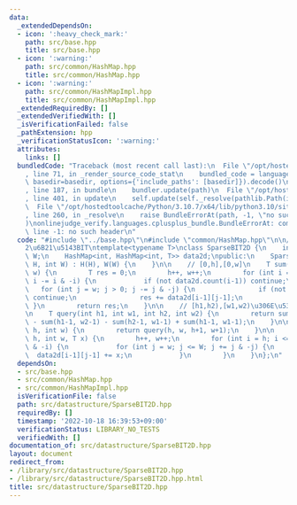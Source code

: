 ```yaml
---
data:
  _extendedDependsOn:
  - icon: ':heavy_check_mark:'
    path: src/base.hpp
    title: src/base.hpp
  - icon: ':warning:'
    path: src/common/HashMap.hpp
    title: src/common/HashMap.hpp
  - icon: ':warning:'
    path: src/common/HashMapImpl.hpp
    title: src/common/HashMapImpl.hpp
  _extendedRequiredBy: []
  _extendedVerifiedWith: []
  _isVerificationFailed: false
  _pathExtension: hpp
  _verificationStatusIcon: ':warning:'
  attributes:
    links: []
  bundledCode: "Traceback (most recent call last):\n  File \"/opt/hostedtoolcache/Python/3.10.7/x64/lib/python3.10/site-packages/onlinejudge_verify/documentation/build.py\"\
    , line 71, in _render_source_code_stat\n    bundled_code = language.bundle(stat.path,\
    \ basedir=basedir, options={'include_paths': [basedir]}).decode()\n  File \"/opt/hostedtoolcache/Python/3.10.7/x64/lib/python3.10/site-packages/onlinejudge_verify/languages/cplusplus.py\"\
    , line 187, in bundle\n    bundler.update(path)\n  File \"/opt/hostedtoolcache/Python/3.10.7/x64/lib/python3.10/site-packages/onlinejudge_verify/languages/cplusplus_bundle.py\"\
    , line 401, in update\n    self.update(self._resolve(pathlib.Path(included), included_from=path))\n\
    \  File \"/opt/hostedtoolcache/Python/3.10.7/x64/lib/python3.10/site-packages/onlinejudge_verify/languages/cplusplus_bundle.py\"\
    , line 260, in _resolve\n    raise BundleErrorAt(path, -1, \"no such header\"\
    )\nonlinejudge_verify.languages.cplusplus_bundle.BundleErrorAt: common/HashMap.hpp:\
    \ line -1: no such header\n"
  code: "#include \"../base.hpp\"\n#include \"common/HashMap.hpp\"\n\n// \u758E\u306A\
    2\u6B21\u5143BIT\ntemplate<typename T>\nclass SparseBIT2D {\n    int H;\n    int\
    \ W;\n    HashMap<int, HashMap<int, T>> data2d;\npublic:\n    SparseBIT2D(int\
    \ H, int W) : H(H), W(W) {\n    }\n\n    // [0,h],[0,w]\n    T sum(int h, int\
    \ w) {\n        T res = 0;\n        h++, w++;\n        for (int i = h; i > 0;\
    \ i -= i & -i) {\n            if (not data2d.count(i-1)) continue;\n         \
    \   for (int j = w; j > 0; j -= j & -j) {\n                if (not data2d[i-1].count(j-1))\
    \ continue;\n                res += data2d[i-1][j-1];\n            }\n       \
    \ }\n        return res;\n    }\n\n    // [h1,h2),[w1,w2)\u306E\u533A\u9593\u548C\
    \n    T query(int h1, int w1, int h2, int w2) {\n        return sum(h2-1, w2-1)\
    \ - sum(h1-1, w2-1) - sum(h2-1, w1-1) + sum(h1-1, w1-1);\n    }\n\n    T get(int\
    \ h, int w) {\n        return query(h, w, h+1, w+1);\n    }\n\n    void add(int\
    \ h, int w, T x) {\n        h++, w++;\n        for (int i = h; i <= H; i += i\
    \ & -i) {\n            for (int j = w; j <= W; j += j & -j) {\n              \
    \  data2d[i-1][j-1] += x;\n            }\n        }\n    }\n};\n"
  dependsOn:
  - src/base.hpp
  - src/common/HashMap.hpp
  - src/common/HashMapImpl.hpp
  isVerificationFile: false
  path: src/datastructure/SparseBIT2D.hpp
  requiredBy: []
  timestamp: '2022-10-18 16:39:53+09:00'
  verificationStatus: LIBRARY_NO_TESTS
  verifiedWith: []
documentation_of: src/datastructure/SparseBIT2D.hpp
layout: document
redirect_from:
- /library/src/datastructure/SparseBIT2D.hpp
- /library/src/datastructure/SparseBIT2D.hpp.html
title: src/datastructure/SparseBIT2D.hpp
---
```

